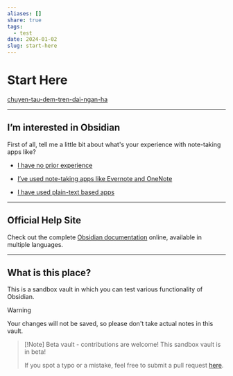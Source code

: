```yaml
---
aliases: []
share: true
tags:
  - test
date: 2024-01-02
slug: start-here
---
```



# Start Here

[chuyen-tau-dem-tren-dai-ngan-ha](./chuyen-tau-dem-tren-dai-ngan-ha.md)



---

## I’m interested in Obsidian

First of all, tell me a little bit about what's your experience with note-taking apps like?

- [I have no prior experience](../../No%20prior%20experience.md)

- [I’ve used note-taking apps like Evernote and OneNote](../../From%20standard%20note-taking.md)

- [I have used plain-text based apps](../../From%20plain-text%20note-taking.md)

---

## Official Help Site
Check out the complete [Obsidian documentation](https://help.obsidian.md/) online, available in multiple languages.

---

## What is this place?

This is a sandbox vault in which you can test various functionality of Obsidian. 

> [!Warning]
> Your changes will not be saved, so please don't take actual notes in this vault.

> [!Note] Beta vault - contributions are welcome!
> This sandbox vault is in beta!
> 
> If you spot a typo or a mistake, feel free to submit a pull request [here](https://github.com/obsidianmd/obsidian-docs/tree/master/Sandbox).


